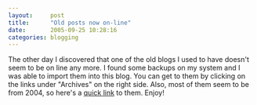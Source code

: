 ```yaml
---
layout:     post
title:      "Old posts now on-line"
date:       2005-09-25 10:28:16
categories: blogging
---
```

The other day I discovered that one of the old blogs I used to have doesn't seem to be on line any more. I found some backups on my system and I was able to import them into this blog. You can get to them by clicking on the links under "Archives" on the right side. Also, most of them seem to be from 2004, so here's a [quick link](http://ironboundsoftware.com/blog/2004/) to them. Enjoy!
